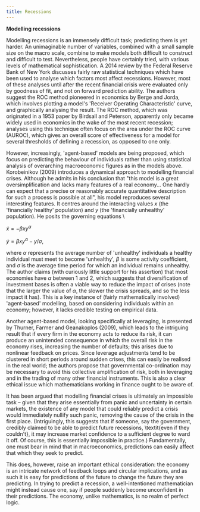 ```yaml
---
title: Recessions
---
```


**Modelling recessions**

Modelling recessions is an immensely difficult task; predicting them is yet harder. An unimaginable number of variables, combined with a small sample size on the macro scale, combine to make models both difficult to construct and difficult to test. Nevertheless, people have certainly tried, with various levels of mathematical sophistication. A 2014 review by the Federal Reserve Bank of New York discusses fairly raw statistical techniques which have been used to analyse which factors most affect recessions. However, most of these analyses until after the recent financial crisis were evaluated only by goodness of fit, and not on forward prediction ability. The authors suggest the ROC method pioneered in economics by Berge and Jorda, which involves plotting a model's 'Receiver Operating Characteristic' curve, and graphically analysing the result. The ROC method, which was originated in a 1953 paper by Birdsall and Peterson, apparently only became widely used in economics in the wake of the most recent recession; analyses using this technique often focus on the area under the ROC curve (AUROC), which gives an overall score of effectiveness for a model for several thresholds of defining a recession, as opposed to one only.

However, increasingly, 'agent-based' models are being proposed, which focus on predicting the behaviour of individuals rather than using statistical analysis of overarching macroeconomic figures as in the models above. Korobeinikov (2009) introduces a dynamical approach to modelling financial crises. Although he admits in his conclusion that "this model is a great oversimplification and lacks many features of a real economy... One hardly can expect that a precise or reasonably accurate quantitative description for such a process is possible at all", his model reproduces several interesting features. It centres around the interacting values $x$ (the 'financially healthy' population) and $y$ (the 'financially unhealthy' population). He posits the governing equations \\

$\dot{x} = -\beta x y^{\alpha}$

$\dot{y} = \beta x y^{\alpha}-y/\sigma$,

where $\alpha$ represents the average number of 'unhealthy' individuals a healthy individual must meet to become 'unhealthy', $\beta$ is some activity coefficient, and $\sigma$ is the average time period for which an individual remains unhealthy. The author claims (with curiously little support for his assertion) that most economies have $\alpha$ between $1$ and $2$, which suggests that diversification of investment bases is often a viable way to reduce the impact of crises (note that the larger the value of $\alpha$, the slower the crisis spreads, and so the less impact it has). This is a key instance of (fairly mathematically involved) 'agent-based' modelling, based on considering individuals within an economy; however, it lacks credible testing on empirical data.

Another agent-based model, looking specifically at leveraging, is presented by Thurner, Farmer and Geanakoplos (2009), which leads to the intriguing result that if every firm in the economy acts to reduce its risk, it can produce an unintended consequence in which the overall risk in the economy rises, increasing the number of defaults; this arises due to nonlinear feedback on prices. Since leverage adjustments tend to be clustered in short periods around sudden crises, this can easily be realised in the real world; the authors propose that governmental co-ordination may be necessary to avoid this collective amplification of risk, both in leveraging and in the trading of many other financial instruments. This is also a clear ethical issue which mathematicians working in finance ought to be aware of. 

It has been argued that modelling financial crises is ultimately an impossible task – given that they arise essentially from panic and uncertainty in certain markets, the existence of any model that could reliably predict a crisis would immediately nullify such panic, removing the cause of the crisis in the first place. (Intriguingly, this suggests that if someone, say the government, credibly claimed to be able to predict future recessions, \textit{even if they couldn't}, it may increase market confidence to a sufficient degree to ward it off. Of course, this is essentially impossible in practice.) Fundamentally, one must bear in mind that in macroeconomics, predictions can easily affect that which they seek to predict.

This does, however, raise an important ethical consideration: the economy is an intricate network of feedback loops and circular implications, and as such it is easy for predictions of the future to change the future they are predicting. In trying to predict a recession, a well-intentioned mathematician might instead cause one, say if people suddenly become unconfident in their predictions. The economy, unlike mathematics, is no realm of perfect logic.
